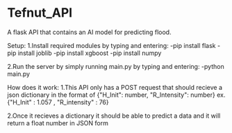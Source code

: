 # Tefnut_API
A flask API that contains an AI model for predicting flood.

Setup:
1.Install required modules by typing and entering:
-pip install flask
-pip install joblib
-pip install xgboost
-pip install numpy

2.Run the server by simply running main.py by typing and entering:
-python main.py

How does it work:
1.This API only has a POST request that should recieve a json dictionary in the format of {"H_Init": number, "R_Intensity": number}
ex. {"H_Init" : 1.057 , "R_intensity" : 76}

2.Once it recieves a dictionary it should be able to predict a data and it will return a float number in JSON form

